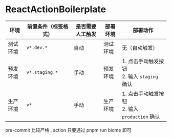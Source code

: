 # ReactActionBoilerplate

| 环境     | 前置条件（标签格式） | 是否需要人工触发 | 部署环境 | 部署动作                     |
|----------|----------------------|------------------|----------|------------------------------|
| 测试环境 | `v*.dev.*`           | 自动             | 测试环境 | 无（自动触发）               |
| 预发环境 | `v*.staging.*`       | 手动             | 预发环境 | 1. 点击手动触发按钮<br>2. 输入 `staging` 确认 |
| 生产环境 | `v*`                 | 手动             | 生产环境 | 1. 点击手动触发按钮<br>2. 输入 `production` 确认 |


pre-commit 比较严格 ,  action 只要通过 pnpm run biome 即可
